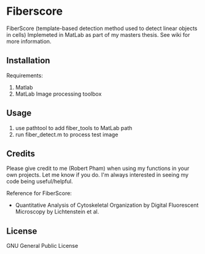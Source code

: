 # Fiberscore

FiberScore (template-based detection method used to detect linear objects in cells)
Implemeted in MatLab as part of my masters thesis. See wiki for more information.

## Installation

Requirements:

1. Matlab
2. MatLab Image processing toolbox

## Usage

1. use pathtool to add fiber_tools to MatLab path
2. run fiber_detect.m to process test image

## Credits
Please give credit to me (Robert Pham) when using my functions in your own projects. Let me know if you do. I'm always interested in seeing my code being useful/helpful.

Reference for FiberScore: 
- Quantitative Analysis of Cytoskeletal Organization by Digital Fluorescent Microscopy by Lichtenstein et al.

## License

GNU General Public License
